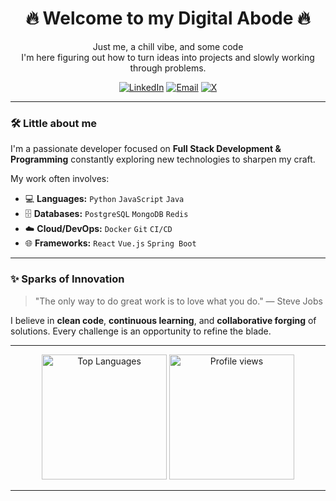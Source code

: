 <div align="center">
  <h1>🔥 Welcome to my Digital Abode 🔥</h1>
  <p>Just me, a chill vibe, and some code <br> I'm here figuring out how to turn ideas into projects and slowly working through problems.</p>
</div>
<div align="center">
  <a href="https://www.linkedin.com/in/anshhhhh/" target="_blank"><img src="https://img.shields.io/badge/LinkedIn-%230077B5.svg?&style=for-the-badge&logo=linkedin&logoColor=white" alt="LinkedIn"></a>
  <a href="mailto:anshkumar975310@gmail.com"><img src="https://img.shields.io/badge/Email-D14836?style=for-the-badge&logo=gmail&logoColor=white" alt="Email"></a>
  <a href="https://x.com/a_arora937" target="_blank"><img src="https://img.shields.io/badge/Twitter-%231DA1F2.svg?&style=for-the-badge&logo=twitter&logoColor=white" alt="X"></a>
<!--   <a href="https://your-website.com" target="_blank"><img src="https://img.shields.io/badge/Website-FF5733?style=for-the-badge&logo=About.me&logoColor=white" alt="Website"></a> -->
</div>

---

### 🛠️ Little about me 

I'm a passionate developer focused on **Full Stack Development & Programming** constantly exploring new technologies to sharpen my craft.

My work often involves:
* 💻 **Languages:** `Python` `JavaScript` `Java` 
* 🗄️ **Databases:** `PostgreSQL` `MongoDB` `Redis`
* ☁️ **Cloud/DevOps:** `Docker` `Git` `CI/CD`
* 🌐 **Frameworks:** `React` `Vue.js` `Spring Boot`

---
<!--
### 🔭 My Latest Creations

| Project Name | Description | Technologies |
| :---------- | :---------- | :---------- |
| **[Project 1 Name]** | [A brief, engaging description of Project 1] | `[Tech 1]` `[Tech 2]` |
| **[Project 2 Name]** | [A brief, engaging description of Project 2] | `[Tech 1]` `[Tech 2]` |
| **[Project 3 Name]** | [A brief, engaging description of Project 3] | `[Tech 1]` `[Tech 2]` |
| *Find more projects in my repositories!* |

---
-->
### ✨ Sparks of Innovation

> "The only way to do great work is to love what you do."
> — Steve Jobs

I believe in **clean code**, **continuous learning**, and **collaborative forging** of solutions. Every challenge is an opportunity to refine the blade.



---

<div align="center">
  <img src="https://github-readme-stats.vercel.app/api/top-langs/?username=ansssh&theme=vue-dark&show_icons=true&hide_border=true&layout=compact" alt="Top Languages" height=200>
  <img src="https://github-readme-stats.vercel.app/api?username=ansssh&theme=vue-dark&show_icons=true&hide_border=true&count_private=true" alt="Profile views" height=200>
</div>

---
